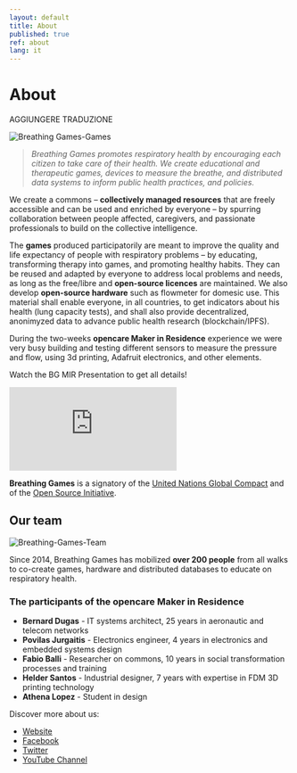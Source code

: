```yaml
---
layout: default
title: About
published: true
ref: about
lang: it
---
```


# About

AGGIUNGERE TRADUZIONE

<img src="https://opencarecc.github.io/breathinggames/assets/BG-about-img.jpg" alt="Breathing Games-Games">

<blockquote><i>Breathing Games promotes respiratory health by encouraging each citizen to take care of their health. We create educational and therapeutic games, devices to measure the breathe, and distributed data systems to inform public health practices, and policies.</i></blockquote>

We create a commons – <b>collectively managed resources</b> that are freely accessible and can be used and enriched by everyone – by spurring collaboration between people affected, caregivers, and passionate professionals to build on the collective intelligence.

The <b>games</b> produced participatorily are meant to improve the quality and life expectancy of people with respiratory problems – by educating, transforming therapy into games, and promoting healthy habits. They can be reused and adapted by everyone to address local problems and needs, as long as the free/libre and <b>open-source licences</b> are maintained. We also develop <b>open-source hardware</b> such as flowmeter for domesic use. This material shall enable everyone, in all countries, to get indicators about his health (lung capacity tests), and shall also provide decentralized, anonimyzed data to advance public health research (blockchain/IPFS).

During the two-weeks <b>opencare Maker in Residence</b> experience we were very busy building and testing different sensors to measure the pressure and flow, using 3d printing, Adafruit electronics, and other elements.

Watch the BG MIR Presentation to get all details!

<iframe class="presentation" src="https://docs.google.com/presentation/d/e/2PACX-1vTTtnTWjSvHVg0bD4mz5sXdNH7VH6U3MsPW25n1zGWwb4qCPcDAGt4hVUOyB_b9eeGaj3FxBlP2yYEV/embed?start=false&loop=false&delayms=3000" frameborder="0" allowfullscreen="true" mozallowfullscreen="true" webkitallowfullscreen="true"></iframe>

<b>Breathing Games</b> is a signatory of the [United Nations Global Compact](https://www.unglobalcompact.org/what-is-gc/participants/84281) and of the [Open Source Initiative](https://opensource.org/node/829).

## Our team

<img src="https://opencarecc.github.io/breathinggames/assets/BG-about-img-team.jpg" alt="Breathing-Games-Team">

Since 2014, Breathing Games has mobilized <b>over 200 people</b> from all walks to co-create games, hardware and distributed databases to educate on respiratory health.

### The participants of the <b>opencare Maker in Residence</b>

* <b>Bernard Dugas</b> - IT systems architect, 25 years in aeronautic and telecom networks
* <b>Povilas Jurgaitis</b> - Electronics engineer, 4 years in electronics and embedded systems design
* <b>Fabio Balli</b> - Researcher on commons, 10 years in social transformation processes and training
* <b>Helder Santos</b> - Industrial designer, 7 years with expertise in FDM 3D printing technology
* <b>Athena Lopez</b> - Student in design

Discover more about us:

* [Website](http://breathinggames.net/?q=en)
* [Facebook](https://www.facebook.com/breathinggames/)
* [Twitter](https://twitter.com/breathinggames?ref_src=twsrc%5Etfw&ref_url=http%3A%2F%2Fbreathinggames.net%2F%3Fq%3Den)
* [YouTube Channel](https://www.youtube.com/channel/UC2bK-LCBKF3SeFATwgg3U6g)
